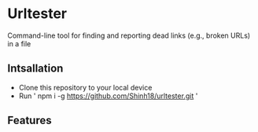 # Urltester
Command-line tool for finding and reporting dead links (e.g., broken URLs) in a file

## Intsallation

* Clone this repository to your local device
* Run ' npm i -g https://github.com/Shinh18/urltester.git '

## Features


